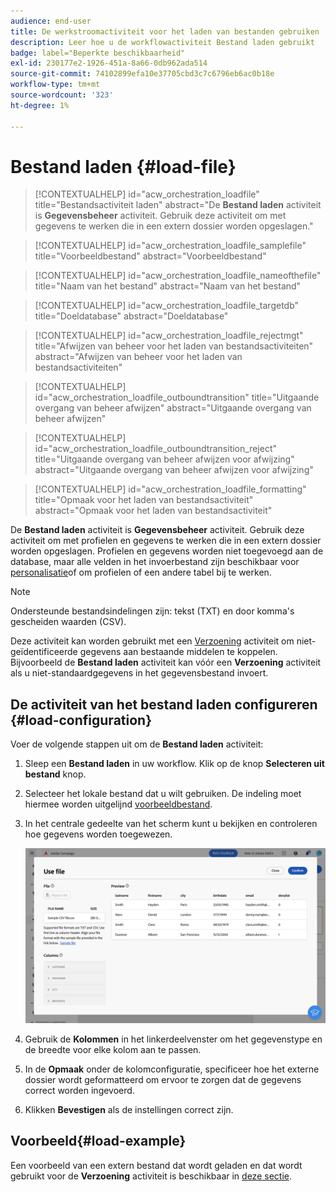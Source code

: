 ```yaml
---
audience: end-user
title: De werkstroomactiviteit voor het laden van bestanden gebruiken
description: Leer hoe u de workflowactiviteit Bestand laden gebruikt
badge: label="Beperkte beschikbaarheid"
exl-id: 230177e2-1926-451a-8a66-0db962ada514
source-git-commit: 74102899efa10e37705cbd3c7c6796eb6ac0b18e
workflow-type: tm+mt
source-wordcount: '323'
ht-degree: 1%

---
```


# Bestand laden {#load-file}

>[!CONTEXTUALHELP]
>id="acw_orchestration_loadfile"
>title="Bestandsactiviteit laden"
>abstract="De **Bestand laden** activiteit is **Gegevensbeheer** activiteit. Gebruik deze activiteit om met gegevens te werken die in een extern dossier worden opgeslagen."

>[!CONTEXTUALHELP]
>id="acw_orchestration_loadfile_samplefile"
>title="Voorbeeldbestand"
>abstract="Voorbeeldbestand"

>[!CONTEXTUALHELP]
>id="acw_orchestration_loadfile_nameofthefile"
>title="Naam van het bestand"
>abstract="Naam van het bestand"

>[!CONTEXTUALHELP]
>id="acw_orchestration_loadfile_targetdb"
>title="Doeldatabase"
>abstract="Doeldatabase"

>[!CONTEXTUALHELP]
>id="acw_orchestration_loadfile_rejectmgt"
>title="Afwijzen van beheer voor het laden van bestandsactiviteiten"
>abstract="Afwijzen van beheer voor het laden van bestandsactiviteiten"

>[!CONTEXTUALHELP]
>id="acw_orchestration_loadfile_outboundtransition"
>title="Uitgaande overgang van beheer afwijzen"
>abstract="Uitgaande overgang van beheer afwijzen"

>[!CONTEXTUALHELP]
>id="acw_orchestration_loadfile_outboundtransition_reject"
>title="Uitgaande overgang van beheer afwijzen voor afwijzing"
>abstract="Uitgaande overgang van beheer afwijzen voor afwijzing"

>[!CONTEXTUALHELP]
>id="acw_orchestration_loadfile_formatting"
>title="Opmaak voor het laden van bestandsactiviteit"
>abstract="Opmaak voor het laden van bestandsactiviteit"

De **Bestand laden** activiteit is **Gegevensbeheer** activiteit. Gebruik deze activiteit om met profielen en gegevens te werken die in een extern dossier worden opgeslagen. Profielen en gegevens worden niet toegevoegd aan de database, maar alle velden in het invoerbestand zijn beschikbaar voor [personalisatie](../../personalization/gs-personalization.md)of om profielen of een andere tabel bij te werken.

>[!NOTE]
>Ondersteunde bestandsindelingen zijn: tekst (TXT) en door komma&#39;s gescheiden waarden (CSV).

Deze activiteit kan worden gebruikt met een [Verzoening](reconciliation.md) activiteit om niet-geïdentificeerde gegevens aan bestaande middelen te koppelen. Bijvoorbeeld de **Bestand laden** activiteit kan vóór een **Verzoening** activiteit als u niet-standaardgegevens in het gegevensbestand invoert.

## De activiteit van het bestand laden configureren {#load-configuration}

Voer de volgende stappen uit om de **Bestand laden** activiteit:

1. Sleep een **Bestand laden** in uw workflow. Klik op de knop **Selecteren uit bestand** knop.

1. Selecteer het lokale bestand dat u wilt gebruiken. De indeling moet hiermee worden uitgelijnd [voorbeeldbestand](../../audience/file-audience.md#sample-file).

1. In het centrale gedeelte van het scherm kunt u bekijken en controleren hoe gegevens worden toegewezen.

   ![](../assets/load-file.png)

1. Gebruik de **Kolommen** in het linkerdeelvenster om het gegevenstype en de breedte voor elke kolom aan te passen.

1. In de **Opmaak** onder de kolomconfiguratie, specificeer hoe het externe dossier wordt geformatteerd om ervoor te zorgen dat de gegevens correct worden ingevoerd.

1. Klikken **Bevestigen** als de instellingen correct zijn.

## Voorbeeld{#load-example}

Een voorbeeld van een extern bestand dat wordt geladen en dat wordt gebruikt voor de **Verzoening** activiteit is beschikbaar in [deze sectie](reconciliation.md#reconciliation-example).

